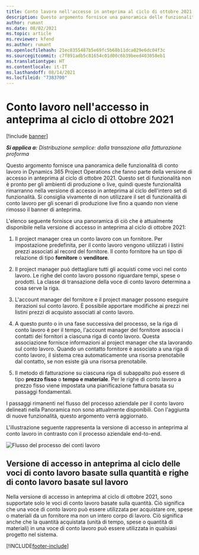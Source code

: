 ```yaml
---
title: Conto lavoro nell'accesso in anteprima al ciclo di ottobre 2021
description: Questo argomento fornisce una panoramica delle funzionalità di conto lavoro in Project Operations che fanno parte della versione di accesso in anteprima al ciclo di ottobre 2021.
author: rumant
ms.date: 08/02/2021
ms.topic: article
ms.reviewer: kfend
ms.author: rumant
ms.openlocfilehash: 21ec8355487b5e69fc5b68b11dca029e6dc04f3c
ms.sourcegitcommit: c7f891adb5c81654c01d00c6b39beed403058eb1
ms.translationtype: HT
ms.contentlocale: it-IT
ms.lasthandoff: 08/14/2021
ms.locfileid: "7383700"
---
```

# <a name="subcontracting-in-october-2021-early-access-release"></a>Conto lavoro nell'accesso in anteprima al ciclo di ottobre 2021

[!include [banner](../../includes/dataverse-preview.md)]

_**Si applica a:** Distribuzione semplice: dalla transazione alla fatturazione proforma_

Questo argomento fornisce una panoramica delle funzionalità di conto lavoro in Dynamics 365 Project Operations che fanno parte della versione di accesso in anteprima al ciclo di ottobre 2021. Questo set di funzionalità non è pronto per gli ambienti di produzione o live, quindi queste funzionalità rimarranno nella versione di accesso in anteprima al ciclo dell'intero set di funzionalità. Si consiglia vivamente di non utilizzare il set di funzionalità di conto lavoro per gli scenari di produzione live fino a quando non viene rimosso il banner di anteprima. 

L'elenco seguente fornisce una panoramica di ciò che è attualmente disponibile nella versione di accesso in anteprima al ciclo di ottobre 2021:

1. Il project manager crea un conto lavoro con un fornitore. Per impostazione predefinita, per il conto lavoro vengono utilizzati i listini prezzi associati al record del fornitore. Il conto fornitore ha un tipo di relazione di tipo **fornitore** o **venditore**.

2. Il project manager può dettagliare tutti gli acquisti come voci nel conto lavoro. Le righe del conto lavoro possono riguardare tempi, spese o prodotti. La classe di transazione della voce di conto lavoro determina a cosa serve la riga.

3. L'account manager del fornitore e il project manager possono eseguire iterazioni sul conto lavoro. È possibile apportare modifiche ai prezzi nei listini prezzi di acquisto associati al conto lavoro.

4. A questo punto o in una fase successiva del processo, se la riga di conto lavoro è per il tempo, l'account manager del fornitore associa i contatti dei fornitori a ciascuna riga di conto lavoro. Questa associazione fornisce informazioni al project manager che sta lavorando sul conto lavoro. Quando un contatto fornitore è associato a una riga di conto lavoro, il sistema crea automaticamente una risorsa prenotabile dal contatto, se non esiste già una risorsa prenotabile.

5. Il metodo di fatturazione su ciascuna riga di subappalto può essere di tipo **prezzo fisso** o **tempo e materiale**. Per le righe di conto lavoro a prezzo fisso viene impostata una pianificazione fattura basata su passaggi fondamentali.

I passaggi rimanenti nel flusso del processo aziendale per il conto lavoro delineati nella Panoramica non sono attualmente disponibili. Con l'aggiunta di nuove funzionalità, questo argomento verrà aggiornato. 

L'illustrazione seguente rappresenta la versione di accesso in anteprima al conto lavoro in contrasto con il processo aziendale end-to-end.

![Flusso del processo dei conti lavoro](../media/SubcontractingEAFlow.png)  


## <a name="quantity-based-and-work-based-subcontract-lines-early-access-release"></a>Versione di accesso in anteprima al ciclo delle voci di conto lavoro basate sulla quantità e righe di conto lavoro basate sul lavoro
Nella versione di accesso in anteprima al ciclo di ottobre 2021, sono supportate solo le voci di conto lavoro basate sulla quantità. Ciò significa che una voce di conto lavoro può essere utilizzata per acquistare ore, spese o materiali da un fornitore ma non un intero corpo di lavoro. Ciò significa anche che la quantità acquistata (unità di tempo, spese o quantità di materiali) in una voce di conto lavoro può essere utilizzata in qualsiasi progetto nel sistema.



[!INCLUDE[footer-include](../../includes/footer-banner.md)]
